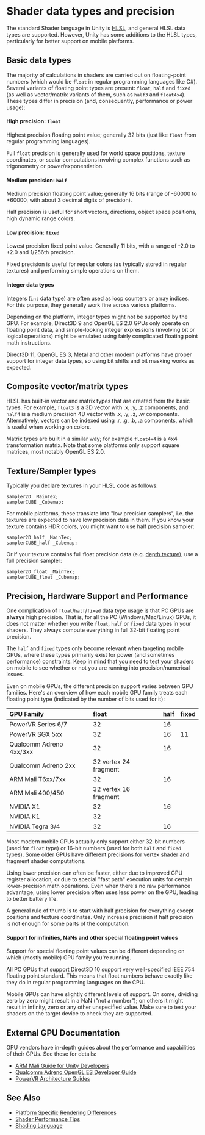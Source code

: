 # Shader data types and precision

The standard Shader language in Unity is [HLSL](SL-ShadingLanguage),
and general HLSL data types are supported. However, Unity has some
additions to the HLSL types, particularly for better support on mobile
platforms.


## Basic data types

The majority of calculations in shaders are carried out on floating-point numbers (which would be `float` in regular programming languages like C#). Several variants of floating point types are present: `float`, `half` and `fixed` (as well as vector/matrix variants of them, such as `half3` and `float4x4`). These types differ in precision (and, consequently, performance or power usage):

#### High precision: `float`

Highest precision floating point value; generally 32 bits (just like `float` from regular programming languages).

Full `float` precision is generally used for world space positions,
texture coordinates, or scalar computations involving complex functions such as trigonometry or power/exponentiation.

#### Medium precision: `half`

Medium precision floating point value; generally 16 bits (range of -60000 to +60000, with about 3 decimal digits of precision).

Half precision is useful for short vectors, directions, object space positions, high dynamic range colors.

#### Low precision: `fixed`

Lowest precision fixed point value. Generally 11 bits, with a range of -2.0 to +2.0 and 1/256th precision.

Fixed precision is useful for regular colors (as typically stored in regular textures) and performing simple operations on them.

#### Integer data types

Integers (`int` data type) are often used as loop counters or array indices. For this purpose, they generally work fine across various platforms.

Depending on the platform, integer types might not be supported by the GPU. For example, Direct3D 9 and OpenGL ES 2.0 GPUs only operate on floating point data, and simple-looking integer expressions (involving bit or logical operations) might be emulated using fairly complicated floating point math instructions.

Direct3D 11, OpenGL ES 3, Metal and other modern platforms have proper support for integer data types, so using bit shifts and bit masking works as expected.


## Composite vector/matrix types

HLSL has built-in vector and matrix types that are created from the basic types. For example, `float3` is a 3D vector with .x, .y, .z components, and `half4` is a medium precision 4D vector with .x, .y, .z, .w components. Alternatively, vectors can be indexed using .r, .g, .b, .a components, which is useful when working on colors.

Matrix types are built in a similar way; for example `float4x4` is a 4x4 transformation matrix. Note that some platforms only support square matrices, most notably OpenGL ES 2.0.


## Texture/Sampler types

Typically you declare textures in your HLSL code as follows:

```
sampler2D _MainTex;
samplerCUBE _Cubemap;
```

For mobile platforms, these translate into "low precision
samplers", i.e. the textures are expected to have low
precision data in them. If you know your texture contains
HDR colors, you might want to use half precision sampler:

```
sampler2D_half _MainTex;
samplerCUBE_half _Cubemap;
```

Or if your texture contains full float
precision data (e.g. [depth texture](SL-DepthTextures)), use a full precision sampler:

```
sampler2D_float _MainTex;
samplerCUBE_float _Cubemap;
```



## Precision, Hardware Support and Performance

One complication of `float`/`half`/`fixed` data type usage is that PC GPUs are **always** high precision. That is, for all the
PC (Windows/Mac/Linux) GPUs, it does not matter
whether you write `float`, `half` or `fixed` data types in your shaders.
They always compute everything in full 32-bit floating point
precision.

The `half` and `fixed` types only become relevant when
targeting mobile GPUs, where these types primarily exist for
power (and sometimes performance) constraints. Keep in
mind that you need to test your shaders on mobile to see
whether or not you are running into precision/numerical issues.

Even on mobile GPUs, the different precision support varies 
between GPU families. Here's an overview of how each mobile
GPU family treats each floating point type (indicated by the number
of bits used for it):


| GPU Family | float | half | fixed    |
|:---|:---|:---|:---|
|PowerVR Series 6/7     | 32 | 16     ||
|PowerVR SGX 5xx        | 32 | 16 | 11 |
|Qualcomm Adreno 4xx/3xx| 32 | 16     ||
|Qualcomm Adreno 2xx    | 32 vertex 24 fragment |||
|ARM Mali T6xx/7xx      | 32 | 16     ||
|ARM Mali 400/450       | 32 vertex 16 fragment       |||
|NVIDIA X1              | 32 | 16     ||
|NVIDIA K1              | 32         |||
|NVIDIA Tegra 3/4       | 32 |16      ||

Most modern mobile GPUs actually only support
either 32-bit numbers (used for `float` type) or 16-bit numbers
(used for both `half` and `fixed` types). Some older GPUs have different precisions for vertex shader and fragment shader computations.

Using lower precision can often be faster, either due to improved 
GPU register allocation, or due to special "fast path" execution
units for certain lower-precision math operations. Even when there's no raw performance advantage, using lower precision often uses less power on the GPU, leading to better battery life.

A general rule of thumb is to start with half precision for everything except positions and texture coordinates. Only increase precision if half precision is not enough for some parts of the computation.


#### Support for infinities, NaNs and other special floating point values

Support for special floating point values can be different depending on which (mostly mobile) GPU family you're running.

All PC GPUs that support Direct3D 10 support very well-specified IEEE 754 floating point
standard. This means that float numbers behave exactly like
they do in regular programming languages on the CPU.

Mobile GPUs can have slightly different levels of support. On some, dividing zero
by zero might result in a NaN ("not a number"); on others it might result in infinity, zero or any other unspecified value. Make sure to test your shaders on the target device to check they are supported.


## External GPU Documentation

GPU vendors have in-depth guides about the performance and
capabilities of their GPUs. See these for details:

* [ARM Mali Guide for Unity Developers](http://malideveloper.arm.com/documentation/developer-guides/arm-guide-unity-enhancing-mobile-games/)
* [Qualcomm Adreno OpenGL ES Developer Guide](https://developer.qualcomm.com/software/adreno-gpu-sdk/tools)
* [PowerVR Architecture Guides](https://community.imgtec.com/developers/powervr/documentation/)


## See Also

* [Platform Specific Rendering Differences](SL-PlatformDifferences)
* [Shader Performance Tips](SL-ShaderPerformance)
* [Shading Language](SL-ShadingLanguage)

